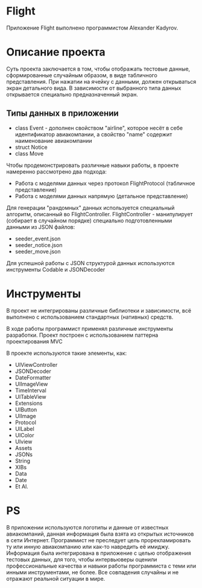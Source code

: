 # Flight

Приложение Flight выполнено программистом Alexander Kadyrov.

# Описание проекта

Суть проекта заключается в том, чтобы отображать тестовые данные, сформированные случайным образом, в виде табличного представления.
При нажатии на ячейку с данными, должен открываться экран детального вида.
В зависимости от выбранного типа данных открывается специально предназначенный экран.

## Типы данных в приложении

* class Event - дополнен свойством "airline", которое несёт в себе идентификатор авиакомпании, а свойство "name" содержит наименование авиакомпании
* struct Notice
* class Move 

Чтобы продемонстрировать различные навыки работы, в проекте намеренно рассмотрено два подхода:
* Работа с моделями данных через протокол FlightProtocol (табличное представление)
* Работа с моделями данных напрямую (детальное представление)

Для генерации "рандомных" данных используется специальный алгоритм, описанный во FlightController.
FlightController - манипулирует (собирает в случайном порядке) специально подготовленными данными из JSON файлов:
* seeder_event.json
* seeder_notice.json
* seeder_move.json

Для успешной работы с JSON структурой данных используются инструменты Codable и JSONDecoder

# Инструменты

В проект не интегрированы различные библиотеки и зависимости, всё выполнено с использованием стандартных (нативных) средств.

В ходе работы программист применял различные инструменты разработки.
Проект построен с использованием паттерна проектирования MVC

В проекте используются такие элементы, как:
* UIViewController
* JSONDecoder
* DateFormatter
* UIImageView
* TimeInterval
* UITableView
* Extensions
* UIButton
* UIImage
* Protocol
* UILabel
* UIColor
* UIview
* Assets
* JSONs
* String
* XIBs
* Data
* Date
* Et Al.

# PS

В приложении используются логотипы и данные от известных авиакомпаний, данная информация была взята из открытых источников в сети Интернет. Программист не преследует цель прорекламировать ту или инную авиакомпанию или как-то навредить её имиджу. Информация была интегрирована в приложение с целью отображения тестовых данных, для того, чтобы интервьюверы оценили профессиональные качества и навыки работы программиста с теми или инными инструментами, не более. Все совпадения случайны и не отражают реальной ситуации в мире.

